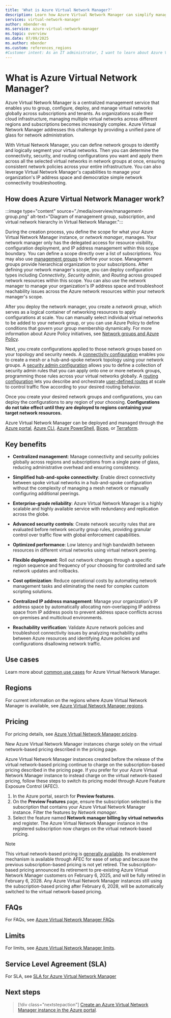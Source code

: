 ```yaml
---
title: 'What is Azure Virtual Network Manager?'
description: Learn how Azure Virtual Network Manager can simplify management and scalability of your virtual networks.
services: virtual-network-manager
author: mbender-ms
ms.service: azure-virtual-network-manager
ms.topic: overview
ms.date: 07/09/2025
ms.author: mbender
ms.custom: references_regions
#Customer intent: As an IT administrator, I want to learn about Azure Virtual Network Manager and what I can use it for.
---
```


# What is Azure Virtual Network Manager?

Azure Virtual Network Manager is a centralized management service that enables you to group, configure, deploy, and manage virtual networks globally across subscriptions and tenants. As organizations scale their cloud infrastructure, managing multiple virtual networks across different regions and subscriptions becomes increasingly complex. Azure Virtual Network Manager addresses this challenge by providing a unified pane of glass for network administration.

With Virtual Network Manager, you can define network groups to identify and logically segment your virtual networks. Then you can determine the connectivity, security, and routing configurations you want and apply them across all the selected virtual networks in network groups at once, ensuring consistent network policies across your entire infrastructure. You can also leverage Virtual Network Manager's capabilities to manage your organization's IP address space and democratize simple network connectivity troubleshooting.

## How does Azure Virtual Network Manager work?

:::image type="content" source="./media/overview/management-group.png" alt-text="Diagram of management group, subscription, and virtual network hierarchy in Virtual Network Manager.":::

During the creation process, you define the scope for what your Azure Virtual Network Manager instance, or *network manager*, manages. Your network manager only has the delegated access for resource visibility, configuration deployment, and IP address management within this scope boundary. You can define a scope directly over a list of subscriptions. You may also use [management groups](../governance/management-groups/overview.md) to define your scope. Management groups provide hierarchical organization to your subscriptions. After defining your network manager's scope, you can deploy configuration types including *Connectivity*, *Security admin*, and *Routing* across grouped network resources within this scope. You can also use the network manager to manage your organization's IP address space and troubleshoot reachability issues across the Azure network resources within your network manager's scope.

After you deploy the network manager, you create a *network group*, which serves as a logical container of networking resources to apply configurations at scale. You can manually select individual virtual networks to be added to your network group, or you can use Azure Policy to define conditions that govern your group membership dynamically. For more information about Azure Policy initiatives, see [Network groups and Azure Policy](concept-network-groups.md#network-groups-and-azure-policy).

Next, you create configurations applied to those network groups based on your topology and security needs. A [connectivity configuration](concept-connectivity-configuration.md) enables you to create a mesh or a hub-and-spoke network topology using your network groups. A [security admin configuration](concept-security-admins.md) allows you to define a collection of security admin rules that you can apply onto one or more network groups, programming those rules across your virtual networks globally. A [routing configuration](concept-user-defined-route.md) lets you describe and orchestrate [user-defined routes](../virtual-network/virtual-networks-udr-overview.md) at scale to control traffic flow according to your desired routing behavior. 

Once you create your desired network groups and configurations, you can deploy the configurations to any region of your choosing. **Configurations do not take effect until they are deployed to regions containing your target network resources.**

Azure Virtual Network Manager can be deployed and managed through the [Azure portal](./create-virtual-network-manager-portal.md), [Azure CLI](./create-virtual-network-manager-cli.md), [Azure PowerShell](./create-virtual-network-manager-powershell.md), [Bicep](./create-virtual-network-manager-bicep.md), or [Terraform](./create-virtual-network-manager-terraform.md).

## Key benefits

- **Centralized management**: Manage connectivity and security policies globally across regions and subscriptions from a single pane of glass, reducing administrative overhead and ensuring consistency.

- **Simplified hub-and-spoke connectivity**: Enable direct connectivity between spoke virtual networks in a hub-and-spoke configuration without the complexity of managing a mesh network or manually configuring additional peerings.

- **Enterprise-grade reliability**: Azure Virtual Network Manager is a highly scalable and highly available service with redundancy and replication across the globe.

- **Advanced security controls**: Create network security rules that are evaluated before network security group rules, providing granular control over traffic flow with global enforcement capabilities.

- **Optimized performance**: Low latency and high bandwidth between resources in different virtual networks using virtual network peering.

- **Flexible deployment**: Roll out network changes through a specific region sequence and frequency of your choosing for controlled and safe network updates and rollbacks.

- **Cost optimization**: Reduce operational costs by automating network management tasks and eliminating the need for complex custom scripting solutions.

- **Centralized IP address management**: Manage your organization's IP address space by automatically allocating non-overlapping IP address space from IP address pools to prevent address space conflicts across on-premises and multicloud environments.

- **Reachability verification**: Validate Azure network policies and troubleshoot connectivity issues by analyzing reachability paths between Azure resources and identifying Azure policies and configurations disallowing network traffic.

## Use cases

Learn more about [common use cases](concept-use-cases.md) for Azure Virtual Network Manager.

## Regions

For current information on the regions where Azure Virtual Network Manager is available, see [Azure Virtual Network Manager regions](https://azure.microsoft.com/explore/global-infrastructure/products-by-region/?products=virtual-network-manager).

## Pricing   
For pricing details, see [Azure Virtual Network Manager pricing](https://azure.microsoft.com/pricing/details/virtual-network-manager/).

New Azure Virtual Network Manager instances charge solely on the virtual network-based pricing described in the pricing page.

Azure Virtual Network Manager instances created before the release of the virtual network-based pricing continue to charge on the subscription-based pricing described in the pricing page. If you prefer for your Azure Virtual Network Manager instance to instead charge on the virtual network-based pricing, follow these steps to switch its pricing model through Azure Feature Exposure Control (AFEC).

1. In the Azure portal, search for **Preview features**.
2. On the **Preview Features** page, ensure the subscription selected is the subscription that contains your Azure Virtual Network Manager instance. Filter the features by *Network manager*.
3. Select the feature named **Network manager billing by virtual networks** and register. The Azure Virtual Network Manager instance in the registered subscription now charges on the virtual network-based pricing.

> [!NOTE]
> This virtual network-based pricing is [generally available](https://azure.microsoft.com/updates/?id=480669). Its enablement mechanism is available through AFEC for ease of setup and because the previous subscription-based pricing is not yet retired. The subscription-based pricing announced its retirement to pre-existing Azure Virtual Network Manager customers on February 6, 2025, and will be fully retired in February 6, 2028. Any Azure Virtual Network Manager instances still using the subscription-based pricing after February 6, 2028, will be automatically switched to the virtual network-based pricing.
 
## FAQs  
For FAQs, see [Azure Virtual Network Manager FAQs](faq.md).
 
## Limits  
For limits, see [Azure Virtual Network Manager limits](faq.md#what-are-the-service-limitations-of-azure-virtual-network-manager).

## Service Level Agreement (SLA)
For SLA, see [SLA for Azure Virtual Network Manager](https://www.microsoft.com/licensing/docs/view/Service-Level-Agreements-SLA-for-Online-Services?lang=1)

## Next steps

> [!div class="nextstepaction"]
> [Create an Azure Virtual Network Manager instance in the Azure portal](create-virtual-network-manager-portal.md).
